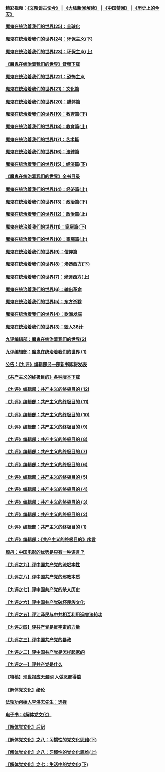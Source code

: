 #### 精彩视频：[《文昭谈古论今》](https://github.com/gfw-breaker/wenzhao/blob/master/README.md?t=12010931) | [《大陆新闻解读》](https://github.com/gfw-breaker/ntdtv-comedy/blob/master/README.md?t=12010931) | [《中国禁闻》](https://github.com/gfw-breaker/ntdtv-news/blob/master/README.md?t=12010931) | [《历史上的今天》](https://github.com/gfw-breaker/today-in-history/blob/master/README.md?t=12010931) 

#### [魔鬼在统治着我们的世界(25)：全球化](../pages/nsc422/n10788205.md?t=12010931) 

#### [魔鬼在统治着我们的世界(24)：环保主义(下)](../pages/nsc422/n10695307.md?t=12010931) 

#### [魔鬼在统治着我们的世界(23)：环保主义(上)](../pages/nsc422/n10688613.md?t=12010931) 

#### [《魔鬼在统治着我们的世界》音频下载](../pages/nsc422/n10635553.md?t=12010931) 

#### [魔鬼在统治着我们的世界(22)：恐怖主义](../pages/nsc422/n10614727.md?t=12010931) 

#### [魔鬼在统治着我们的世界(21)：文化篇](../pages/nsc422/n10597706.md?t=12010931) 

#### [魔鬼在统治着我们的世界(20)：媒体篇](../pages/nsc422/n10586579.md?t=12010931) 

#### [魔鬼在统治着我们的世界(19)：教育篇(下)](../pages/nsc422/n10564808.md?t=12010931) 

#### [魔鬼在统治着我们的世界(18)：教育篇(上)](../pages/nsc422/n10526970.md?t=12010931) 

#### [魔鬼在统治着我们的世界(17)：艺术篇](../pages/nsc422/n10499093.md?t=12010931) 

#### [魔鬼在统治着我们的世界(16)：法律篇](../pages/nsc422/n10485969.md?t=12010931) 

#### [魔鬼在统治着我们的世界(15)：经济篇(下)](../pages/nsc422/n10469975.md?t=12010931) 

#### [《魔鬼在统治着我们的世界》全书目录](../pages/nsc422/n10464261.md?t=12010931) 

#### [魔鬼在统治着我们的世界(14)：经济篇(上)](../pages/nsc422/n10457370.md?t=12010931) 

#### [魔鬼在统治着我们的世界(13)：政治篇(下)](../pages/nsc422/n10448270.md?t=12010931) 

#### [魔鬼在统治着我们的世界(12)：政治篇(上)](../pages/nsc422/n10444576.md?t=12010931) 

#### [魔鬼在统治着我们的世界(11)：家庭篇(下)](../pages/nsc422/n10440961.md?t=12010931) 

#### [魔鬼在统治着我们的世界(10)：家庭篇(上)](../pages/nsc422/n10435448.md?t=12010931) 

#### [魔鬼在统治着我们的世界(9)：信仰篇](../pages/nsc422/n10432159.md?t=12010931) 

#### [魔鬼在统治着我们的世界(8)：渗透西方(下)](../pages/nsc422/n10429603.md?t=12010931) 

#### [魔鬼在统治着我们的世界(7)：渗透西方(上)](../pages/nsc422/n10426013.md?t=12010931) 

#### [魔鬼在统治着我们的世界(6)：输出革命](../pages/nsc422/n10421536.md?t=12010931) 

#### [魔鬼在统治着我们的世界(5)：东方杀戮](../pages/nsc422/n10417707.md?t=12010931) 

#### [魔鬼在统治着我们的世界(4)：欧洲发端](../pages/nsc422/n10414890.md?t=12010931) 

#### [魔鬼在统治着我们的世界(3)：毁人36计](../pages/nsc422/n10411583.md?t=12010931) 

#### [九评编辑部：魔鬼在统治着我们的世界(2)](../pages/nsc422/n10410036.md?t=12010931) 

#### [九评编辑部：魔鬼在统治着我们的世界 (1)](../pages/nsc422/n10406825.md?t=12010931) 

#### [公告：《九评》编辑部另一部新书即将发表](../pages/nsc422/n10405104.md?t=12010931) 

#### [《共产主义的终极目的》各种版本下载](../pages/nsc422/n10022138.md?t=12010931) 

#### [《九评》编辑部：共产主义的终极目的 (12)](../pages/nsc422/n9933272.md?t=12010931) 

#### [《九评》编辑部：共产主义的终极目的 (11)](../pages/nsc422/n9924973.md?t=12010931) 

#### [《九评》编辑部：共产主义的终极目的 (10)](../pages/nsc422/n9920883.md?t=12010931) 

#### [《九评》编辑部：共产主义的终极目的 (9)](../pages/nsc422/n9916363.md?t=12010931) 

#### [《九评》编辑部：共产主义的终极目的 (8)](../pages/nsc422/n9912488.md?t=12010931) 

#### [《九评》编辑部：共产主义的终极目的 (7)](../pages/nsc422/n9901176.md?t=12010931) 

#### [《九评》编辑部：共产主义的终极目的 (6)](../pages/nsc422/n9899359.md?t=12010931) 

#### [《九评》编辑部：共产主义的终极目的 (5)](../pages/nsc422/n9893174.md?t=12010931) 

#### [《九评》编辑部：共产主义的终极目的 (4)](../pages/nsc422/n9891246.md?t=12010931) 

#### [《九评》编辑部：共产主义的终极目的 (3)](../pages/nsc422/n9879879.md?t=12010931) 

#### [《九评》编辑部：共产主义的终极目的 (2)](../pages/nsc422/n9876205.md?t=12010931) 

#### [《九评》编辑部：共产主义的终极目的 (1)](../pages/nsc422/n9865857.md?t=12010931) 

#### [《九评》编辑部：《共产主义的终极目的》序言](../pages/nsc422/n9862666.md?t=12010931) 

#### [颜丹：中国电影的优势是只有一种语言？](../pages/nsc422/n9583062.md?t=12010931) 

#### [【九评之九】评中国共产党的流氓本性](../pages/nsc422/n737542.md?t=12010931) 

#### [【九评之八】评中国共产党的邪教本质](../pages/nsc422/n735942.md?t=12010931) 

#### [【九评之七】评中国共产党的杀人历史](../pages/nsc422/n733806.md?t=12010931) 

#### [【九评之六】评中国共产党破坏民族文化](../pages/nsc422/n731667.md?t=12010931) 

#### [【九评之五】评江泽民与中共相互利用迫害法轮功](../pages/nsc422/n730058.md?t=12010931) 

#### [【九评之四】评共产党是反宇宙的力量](../pages/nsc422/n727814.md?t=12010931) 

#### [【九评之三】评中国共产党的暴政](../pages/nsc422/n725597.md?t=12010931) 

#### [【九评之二】评中国共产党是怎样起家的](../pages/nsc422/n723946.md?t=12010931) 

#### [【九评之一】评共产党是什么](../pages/nsc422/n722529.md?t=12010931) 

#### [【特稿】现世报应无漏网 人做恶都得偿](../pages/nsc422/n4215167.md?t=12010931) 

#### [【解体党文化】绪论](../pages/nsc422/n1449356.md?t=12010931) 

#### [法轮功创始人李洪志先生：选择](../pages/nsc422/n3580738.md?t=12010931) 

#### [电子书：《解体党文化》](../pages/nsc422/n1573484.md?t=12010931) 

#### [【解体党文化】后记](../pages/nsc422/n1531999.md?t=12010931) 

#### [【解体党文化】之八：习惯性的党文化思维(下)](../pages/nsc422/n1526477.md?t=12010931) 

#### [【解体党文化】之八：习惯性的党文化思维(上)](../pages/nsc422/n1520631.md?t=12010931) 

#### [【解体党文化】之七：生活中的党文化(下)](../pages/nsc422/n1513446.md?t=12010931) 

